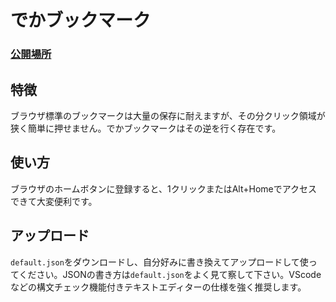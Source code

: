 # でかブックマーク

### [公開場所](https://ketcha.xyz/extensions/he2/view/)


## 特徴
ブラウザ標準のブックマークは大量の保存に耐えますが、その分クリック領域が狭く簡単に押せません。でかブックマークはその逆を行く存在です。

## 使い方
ブラウザのホームボタンに登録すると、1クリックまたはAlt+Homeでアクセスできて大変便利です。  

## アップロード
`default.json`をダウンロードし、自分好みに書き換えてアップロードして使ってください。JSONの書き方は`default.json`をよく見て察して下さい。VScodeなどの構文チェック機能付きテキストエディターの仕様を強く推奨します。


